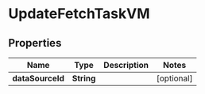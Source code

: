 

# UpdateFetchTaskVM


## Properties

| Name | Type | Description | Notes |
|------------ | ------------- | ------------- | -------------|
|**dataSourceId** | **String** |  |  [optional] |



